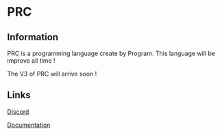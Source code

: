 # PRC

## Information

PRC is a programming language create by Program. This language will be improve all time !

The V3 of PRC will arrive soon !

## Links

[Discord](https://discord.gg/FjS9jvwvhS)

[Documentation](https://github.com/Program132/PRC/tree/PRC)
